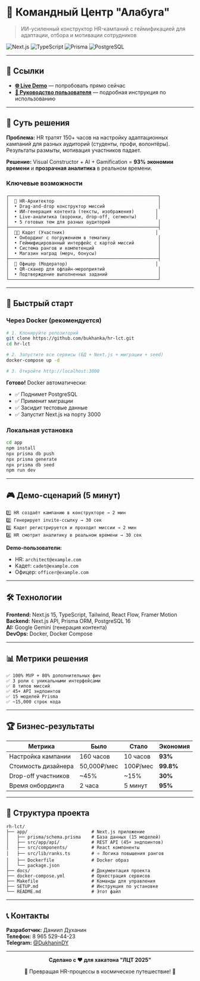 # 🚀 Командный Центр "Алабуга"

> ИИ-усиленный конструктор HR-кампаний с геймификацией для адаптации, отбора и мотивации сотрудников

![Next.js](https://img.shields.io/badge/Next.js-15-black)
![TypeScript](https://img.shields.io/badge/TypeScript-5.0-blue)
![Prisma](https://img.shields.io/badge/Prisma-5.0-2D3748)
![PostgreSQL](https://img.shields.io/badge/PostgreSQL-16-316192)

---

## 🔗 Ссылки

- **[🌐 Live Demo](https://lct2025.dukhanindy.ru/)** — попробовать прямо сейчас
- **[📖 Руководство пользователя](USER_GUIDE.md)** — подробная инструкция по использованию 

---


## 🎯 Суть решения

**Проблема:** HR тратят 150+ часов на настройку адаптационных кампаний для разных аудиторий (студенты, профи, волонтёры). Результаты размыты, мотивация участников падает.

**Решение:** Visual Constructor + AI + Gamification = **93% экономии времени** и **прозрачная аналитика** в реальном времени.

### Ключевые возможности

```
┌────────────────────────────────────────────────────────┐
│  👷 HR-Архитектор                                       │
│  • Drag-and-drop конструктор миссий                    │
│  • ИИ-генерация контента (тексты, изображения)        │
│  • Live-аналитика (воронки, drop-off, сегменты)       │
│  • 5 готовых тем для разных аудиторий                  │
├────────────────────────────────────────────────────────┤
│  👨‍🚀 Кадет (Участник)                                  │
│  • Онбординг с погружением в тематику                  │
│  • Геймифицированный интерфейс с картой миссий         │
│  • Система рангов и компетенций                        │
│  • Магазин наград (мерч, бонусы)                       │
├────────────────────────────────────────────────────────┤
│  👮 Офицер (Модератор)                                 │
│  • QR-сканер для офлайн-мероприятий                    │
│  • Подтверждение выполненных заданий                   │
└────────────────────────────────────────────────────────┘
```

---

## 🚀 Быстрый старт

### Через Docker (рекомендуется)

```bash
# 1. Клонируйте репозиторий
git clone https://github.com/bukhanka/hr-lct.git
cd hr-lct

# 2. Запустите все сервисы (БД + Next.js + миграции + seed)
docker-compose up -d

# 3. Откройте http://localhost:3000
```

**Готово!** Docker автоматически:
- ✅ Поднимет PostgreSQL
- ✅ Применит миграции
- ✅ Засидит тестовые данные
- ✅ Запустит Next.js на порту 3000

### Локальная установка

```bash
cd app
npm install
npx prisma db push
npx prisma generate
npx prisma db seed
npm run dev
```

---

## 🎮 Демо-сценарий (5 минут)

```
1️⃣ HR создаёт кампанию в конструкторе → 2 мин
2️⃣ Генерирует invite-ссылку → 30 сек
3️⃣ Кадет регистрируется и проходит миссии → 2 мин
4️⃣ HR смотрит аналитику в реальном времени → 30 сек
```

**Demo-пользователи:**
- HR: `architect@example.com`
- Кадет: `cadet@example.com`
- Офицер: `officer@example.com`

---

## 🛠️ Технологии

**Frontend:** Next.js 15, TypeScript, Tailwind, React Flow, Framer Motion  
**Backend:** Next.js API, Prisma ORM, PostgreSQL 16  
**AI:** Google Gemini (генерация контента)  
**DevOps:** Docker, Docker Compose

---

## 📊 Метрики решения

```
✅ 100% MVP + 80% дополнительных фич
✅ 3 роли с уникальными интерфейсами
✅ 8 типов миссий
✅ 45+ API эндпоинтов
✅ 15 моделей Prisma
✅ ~15,000 строк кода
```

---

## 🏆 Бизнес-результаты

| Метрика | Было | Стало | Экономия |
|---------|------|-------|----------|
| Настройка кампании | 160 часов | 10 часов | **93%** |
| Стоимость дизайнера | 50,000₽/мес | 100₽/мес | **99.8%** |
| Drop-off участников | ~45% | ~15% | **30%** |
| Время онбординга | 2 часа | 5 минут | **95%** |

---

## 📂 Структура проекта

```
rh-lct/
├── app/                        # Next.js приложение
│   ├── prisma/schema.prisma    # База данных (15 моделей)
│   ├── src/app/api/            # REST API (45+ эндпоинтов)
│   ├── src/components/         # React компоненты
│   ├── src/lib/ranks.ts        # ⭐ Логика повышения рангов
│   ├── Dockerfile              # Docker образ
│   └── package.json
├── docs/                       # Документация проекта
├── docker-compose.yml          # Оркестрация сервисов
├── Makefile                    # Команды для управления
├── SETUP.md                    # Инструкция по установке
└── README.md                   # Этот файл
```

---

## 📞 Контакты

**Разработчик:** Даниил Духанин  
**Телефон:** 8 965 529-44-23  
**Telegram:** [@DukhaninDY](https://t.me/DukhaninDY)

---

<div align="center">

**Сделано с ❤️ для хакатона "ЛЦТ 2025"**

🚀 Превращая HR-процессы в космическое путешествие! 🌌

</div>

